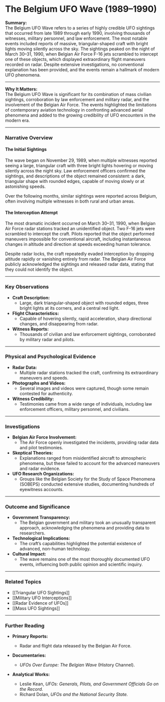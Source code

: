 # The Belgium UFO Wave (1989–1990)

**Summary:**  
The Belgium UFO Wave refers to a series of highly credible UFO sightings that occurred from late 1989 through early 1990, involving thousands of witnesses, military personnel, and law enforcement. The most notable events included reports of massive, triangular-shaped craft with bright lights moving silently across the sky. The sightings peaked on the night of March 30–31, 1990, when Belgian Air Force F-16 jets scrambled to intercept one of these objects, which displayed extraordinary flight maneuvers recorded on radar. Despite extensive investigations, no conventional explanation has been provided, and the events remain a hallmark of modern UFO phenomena.

---

**Why It Matters:**  
The Belgium UFO Wave is significant for its combination of mass civilian sightings, corroboration by law enforcement and military radar, and the involvement of the Belgian Air Force. The events highlighted the limitations of contemporary aviation technology in confronting advanced aerial phenomena and added to the growing credibility of UFO encounters in the modern era.

---

### **Narrative Overview**

#### **The Initial Sightings**

The wave began on November 29, 1989, when multiple witnesses reported seeing a large, triangular craft with three bright lights hovering or moving silently across the night sky. Law enforcement officers confirmed the sightings, and descriptions of the object remained consistent: a dark, triangular shape with rounded edges, capable of moving slowly or at astonishing speeds.

Over the following months, similar sightings were reported across Belgium, often involving multiple witnesses in both rural and urban areas.

#### **The Interception Attempt**

The most dramatic incident occurred on March 30–31, 1990, when Belgian Air Force radar stations tracked an unidentified object. Two F-16 jets were scrambled to intercept the craft. Pilots reported that the object performed maneuvers impossible for conventional aircraft, including instantaneous changes in altitude and direction at speeds exceeding human tolerance.

Despite radar locks, the craft repeatedly evaded interception by dropping altitude rapidly or vanishing entirely from radar. The Belgian Air Force publicly acknowledged the sightings and released radar data, stating that they could not identify the object.

---

### **Key Observations**

- **Craft Description:**
    - Large, dark triangular-shaped object with rounded edges, three bright lights at its corners, and a central red light.
- **Flight Characteristics:**
    - Capable of hovering silently, rapid acceleration, sharp directional changes, and disappearing from radar.
- **Witness Reports:**
    - Thousands of civilian and law enforcement sightings, corroborated by military radar and pilots.

---

### **Physical and Psychological Evidence**

- **Radar Data:**
    - Multiple radar stations tracked the craft, confirming its extraordinary maneuvers and speeds.
- **Photographs and Videos:**
    - Several images and videos were captured, though some remain contested for authenticity.
- **Witness Credibility:**
    - Testimonies came from a wide range of individuals, including law enforcement officers, military personnel, and civilians.

---

### **Investigations**

- **Belgian Air Force Involvement:**
    - The Air Force openly investigated the incidents, providing radar data and pilot testimonies.
- **Skeptical Theories:**
    - Explanations ranged from misidentified aircraft to atmospheric phenomena, but these failed to account for the advanced maneuvers and radar evidence.
- **UFO Research Organizations:**
    - Groups like the Belgian Society for the Study of Space Phenomena (SOBEPS) conducted extensive studies, documenting hundreds of eyewitness accounts.

---

### **Outcome and Significance**

- **Government Transparency:**
    - The Belgian government and military took an unusually transparent approach, acknowledging the phenomena and providing data to researchers.
- **Technological Implications:**
    - The craft’s capabilities highlighted the potential existence of advanced, non-human technology.
- **Cultural Impact:**
    - The wave remains one of the most thoroughly documented UFO events, influencing both public opinion and scientific inquiry.

---

### **Related Topics**

- [[Triangular UFO Sightings]]
- [[Military UFO Interceptions]]
- [[Radar Evidence of UFOs]]
- [[Mass UFO Sightings]]

---

### **Further Reading**

- **Primary Reports:**
    
    - Radar and flight data released by the Belgian Air Force.
- **Documentaries:**
    
    - _UFOs Over Europe: The Belgian Wave_ (History Channel).
- **Analytical Works:**
    
    - Leslie Kean, _UFOs: Generals, Pilots, and Government Officials Go on the Record._
    - Richard Dolan, _UFOs and the National Security State._

